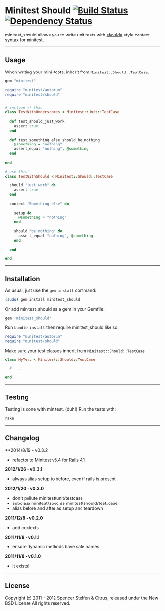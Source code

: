 # Minitest Should [![Build Status](https://secure.travis-ci.org/citrus/minitest_should.png)](http://travis-ci.org/citrus/minitest_should) [![Dependency Status](https://gemnasium.com/citrus/minitest_should.png)](https://gemnasium.com/citrus/minitest_should)


minitest_should allows you to write unit tests with [shoulda](https://github.com/thoughtbot/shoulda) style context syntax for minitest.

------------------------------------------------------------------------------
Usage
------------------------------------------------------------------------------

When writing your mini-tests, inherit from `Minitest::Should::TestCase`.


```ruby
gem "minitest"

require "minitest/autorun"
require "minitest/should"


# instead of this
class TestWithUnderscores < Minitest::Unit::TestCase
  
  def test_should_just_work
    assert true
  end
  
  def test_something_else_should_be_nothing
    @something = "nothing"
    assert_equal "nothing", @something
  end
  
end

# use this!
class TestWithShould < Minitest::Should::TestCase
  
  should "just work" do
    assert true
  end
  
  context "Something else" do
    
    setup do
      @something = "nothing"
    end
    
    should "be nothing" do
      assert_equal "nothing", @something
    end
    
  end
  
end
```

------------------------------------------------------------------------------
Installation
------------------------------------------------------------------------------

As usual, just use the `gem install` command:

```bash
(sudo) gem install minitest_should
```
    
Or add minitest_should as a gem in your Gemfile:

```bash
gem 'minitest_should' 
```

Run `bundle install` then require minitest_should like so:

```ruby
require "minitest/autorun"
require "minitest/should"
```

Make sure your test classes inherit from `Minitest::Should::TestCase`

```ruby
class MyTest < Minitest::Should::TestCase

  # ...

end
```


------------------------------------------------------------------------------
Testing
------------------------------------------------------------------------------

Testing is done with minitest. (duh!) Run the tests with:

```bash
rake
```
    

------------------------------------------------------------------------------
Changelog
------------------------------------------------------------------------------

**2014/8/19 - v0.3.2

- refactor to Minitest v5.4 for Rails 4.1

**2012/1/26 - v0.3.1**

- always alias setup to before, even if rails is present


**2012/1/20 - v0.3.0**

- don't pollute minitest/unit/testcase
- subclass minitest/spec as minitest/should/test_case
- alias before and after as setup and teardown


**2011/12/8 - v0.2.0**

- add contexts


**2011/11/8 - v0.1.1**

- ensure dynamic methods have safe names


**2011/11/8 - v0.1.0**

- it exists!
  
    
------------------------------------------------------------------------------
License
------------------------------------------------------------------------------

Copyright (c) 2011 - 2012 Spencer Steffen & Citrus, released under the New BSD License All rights reserved.
